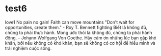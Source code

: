 # test6
love1
No pain no gain!
Faith can move mountains
"Don't wait for opportunities, create them." - Roy T. Bennett
fighting
Biết là không đủ, chúng ta phải thực hành. Mong ước thôi là không đủ, chúng ta phải hành động. – Johann Wolfgang Von Goethe.
Hãy cảm ơn những lúc bạn gặp khó khăn, bởi nếu không có khó khăn, bạn sẽ không có cơ hội để hiểu mình và trải nghiệm cuộc sống.

